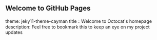 ## Welcome to GitHub Pages
theme: jeky11-theme-cayman
title：Welcome to Octocat's homepage
description: Feel free to bookmark this to keep an eye on my project updates
